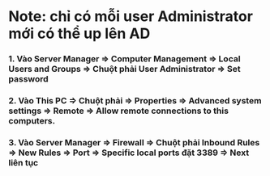 # Note: chỉ có mỗi user Administrator mới có thể up lên AD

### 1. Vào Server Manager => Computer Management => Local Users and Groups => Chuột phải User Administrator => Set password

### 2. Vào This PC => Chuột phải => Properties => Advanced system settings => Remote => Allow remote connections to this computers.

### 3. Vào Server Manager => Firewall => Chuột phải Inbound Rules => New Rules => Port => Specific local ports đặt 3389 => Next liên tục
